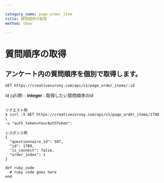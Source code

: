 ```yaml
---

category_name: page_order_item
title: 質問順序の取得
method: show

---
```


# 質問順序の取得

## アンケート内の質問順序を個別で取得します。

`GET https://creativesurvey.com/api/v1/page_order_items/:id`

id _(必須)_:
: __integer__
: 取得したい質問順序のid

~~~

リクエスト例
$ curl -X GET https://creativesurvey.com/api/v1/page_order_items/1798 \
-u "auth_token=YourAuthToken":

レスポンス例
{
  "questionnaire_id": 507,
  "id": 1789,
  "is_connect": false,
  "order_index": 1
}

~~~

~~~
def ruby_code
  # ruby code goes here
end
~~~

